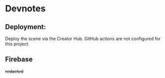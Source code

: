 # Devnotes

## Deployment:

Deploy the scene via the Creator Hub. GitHub actions are not configured for this project.

## Firebase

~~redacted~~
